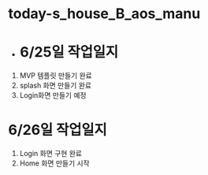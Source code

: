 # today-s_house_B_aos_manu
* # 6/25일 작업일지
1. MVP 템플릿 만들기 완료
2. splash 화면 만들기 완료
3. Login화면 만들기 예정 

# 6/26일 작업일지
1. Login 화면 구현 완료
2. Home 화면 만들기 시작


